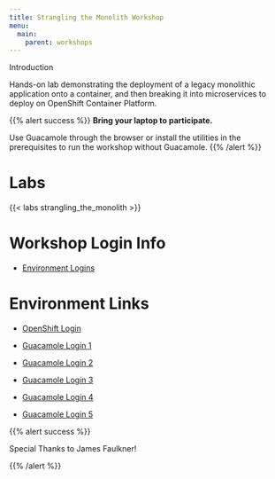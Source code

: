 ```yaml
---
title: Strangling the Monolith Workshop
menu:
  main:
    parent: workshops
---
```


Introduction

Hands-on lab demonstrating the deployment of a legacy monolithic application onto a container, and then breaking it into microservices to deploy on OpenShift Container Platform.

{{% alert success %}}
**Bring your laptop to participate.**

Use Guacamole through the browser or install the utilities in the prerequisites to run the workshop without Guacamole.
{{% /alert %}}

# Labs

{{< labs strangling_the_monolith >}}  

# Workshop Login Info

- [Environment Logins](http://naps-redhat.com/cf_lab_info.xlsx)

# Environment Links

- [OpenShift Login](https://master.ose.naps-redhat.com:8443/console)

- [Guacamole Login 1](https://85.190.178.119/guacamole/#/)

- [Guacamole Login 2](https://85.190.180.25/guacamole/#/)

- [Guacamole Login 3](https://31.220.68.12/guacamole/#/)

- [Guacamole Login 4](https://85.190.181.80/guacamole/#/)

- [Guacamole Login 5](https://31.220.70.10/guacamole/#/)



{{% alert success %}}

Special Thanks to James Faulkner!

{{% /alert %}}
